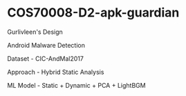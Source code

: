 # COS70008-D2-apk-guardian

Gurlivleen's Design

Android Malware Detection

Dataset - CIC-AndMal2017

Approach - Hybrid Static Analysis

ML Model - Static + Dynamic + PCA + LightBGM
